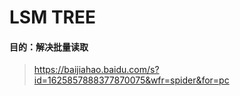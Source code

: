 # LSM TREE

#### 目的：解决批量读取



> https://baijiahao.baidu.com/s?id=1625857888377870075&wfr=spider&for=pc



